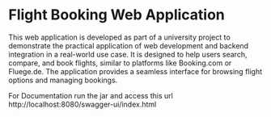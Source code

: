 # Flight Booking Web Application
This web application is developed as part of a university project to demonstrate the practical application of web development and backend integration in a real-world use case. It is designed to help users search, compare, and book flights, similar to platforms like Booking.com or Fluege.de. The application provides a seamless interface for browsing flight options and managing bookings.

For Documentation run the jar and access this url http://localhost:8080/swagger-ui/index.html
